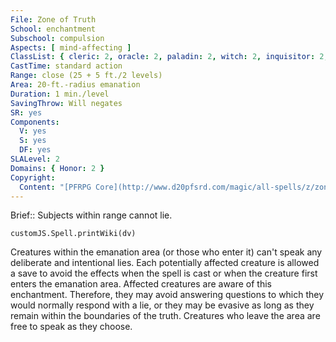 ```yaml
---
File: Zone of Truth
School: enchantment
Subschool: compulsion
Aspects: [ mind-affecting ]
ClassList: { cleric: 2, oracle: 2, paladin: 2, witch: 2, inquisitor: 2, psychic: 2, medium: 2 }
CastTime: standard action
Range: close (25 + 5 ft./2 levels)
Area: 20-ft.-radius emanation
Duration: 1 min./level
SavingThrow: Will negates
SR: yes
Components:
  V: yes
  S: yes
  DF: yes
SLALevel: 2
Domains: { Honor: 2 }
Copyright:
  Content: "[PFRPG Core](http://www.d20pfsrd.com/magic/all-spells/z/zone-of-truth)"
---
```

Brief:: Subjects within range cannot lie.

```dataviewjs
customJS.Spell.printWiki(dv)
```

Creatures within the emanation area (or those who enter it) can't speak any deliberate and intentional lies. Each potentially affected creature is allowed a save to avoid the effects when the spell is cast or when the creature first enters the emanation area. Affected creatures are aware of this enchantment. Therefore, they may avoid answering questions to which they would normally respond with a lie, or they may be evasive as long as they remain within the boundaries of the truth. Creatures who leave the area are free to speak as they choose.
